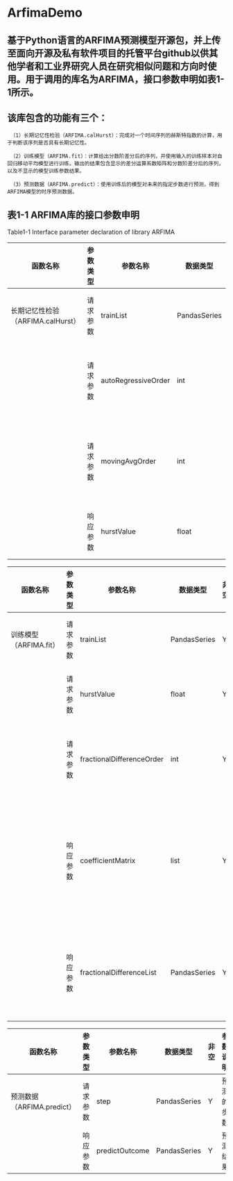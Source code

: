 # ArfimaDemo
## 基于Python语言的ARFIMA预测模型开源包，并上传至面向开源及私有软件项目的托管平台github以供其他学者和工业界研究人员在研究相似问题和方向时使用。用于调用的库名为ARFIMA，接口参数申明如表1-1所示。
## 该库包含的功能有三个：
    
     （1）长期记忆性检验（ARFIMA.calHurst）：完成对一个时间序列的赫斯特指数的计算，用于判断该序列是否具有长期记忆性。
    
     （2）训练模型（ARFIMA.fit）：计算给出分数阶差分后的序列，并使用输入的训练样本对自回归移动平均模型进行训练。输出的结果包含显示的差分运算系数矩阵和分数阶差分后的序列，以及不显示的模型训练参数结果。
    
     （3）预测数据（ARFIMA.predict）：使用训练后的模型对未来的指定步数进行预测，得到ARFIMA模型的时序预测数据。

## 表1-1 ARFIMA库的接口参数申明

Table1-1 Interface parameter declaration of library ARFIMA

| 函数名称  | 参数类型  | 参数名称  | 数据类型 | 非空 | 参数说明| 
|--------- | --------- |--------- | ------- |----- |------- |
| 长期记忆性检验（ARFIMA.calHurst）| 请求参数 | trainList | PandasSeries | Y | 训练集样本 |
||请求参数 | autoRegressiveOrder| int	| Y	| 自回归部分阶数|
||请求参数 | movingAvgOrder	| int|	Y|	移动平均部分阶数|
||响应参数 | hurstValue	|float	|Y	|赫斯特指数|


| 函数名称  | 参数类型  | 参数名称  | 数据类型 | 非空 | 参数说明| 
|--------- | --------- |--------- | ------- |----- |------- |
| 训练模型（ARFIMA.fit）	| 请求参数	| trainList| 	PandasSeries| 	Y	| 训练集样本| 
| 	| 请求参数| hurstValue	| float	| Y	| 赫斯特指数| 
| 	| 请求参数| fractionalDifferenceOrder| 	int| 	Y	| 分数阶差分阶数| 
| 	| 响应参数| coefficientMatrix| 	list	| Y	| 分数阶差分运算的系数矩阵| 
| 	| 响应参数	| fractionalDifferenceList| 	PandasSeries| 	Y| 	分数阶差分后的序列| 


| 函数名称  | 参数类型  | 参数名称  | 数据类型 | 非空 | 参数说明| 
|--------- | --------- |--------- | ------- |----- |------- |
|预测数据（ARFIMA.predict）|	请求参数|	step|	PandasSeries|	Y	|预测的步数|
||	响应参数|	predictOutcome	|PandasSeries|	Y	|预测结果|
